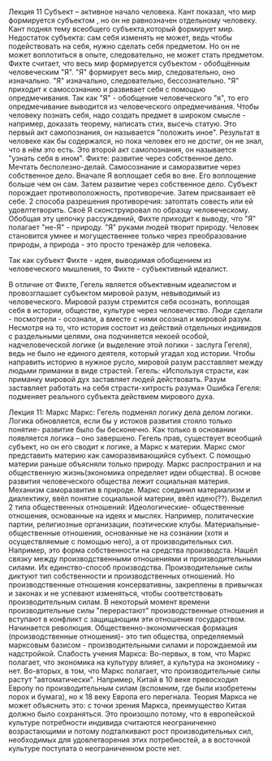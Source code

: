 ﻿Лекция 11
Субъект – активное начало человека. Кант показал, что мир формируется субъектом , но он не равнозначен отдельному человеку. Кант поднял тему всеобщего субъекта,который формирует мир. Недостаток субъекта: сам себя изменять не может, ведь чтобы подействовать на себя, нужно сделать себя предметом. Но он не может воплотиться в опыте, следовательно, не может стать предметом.
Фихте считает, что весь мир формируется субъектом - обобщённым человеческим "Я". "Я" формирует весь мир, следовательно, оно изначально. "Я" изначально, следовательно, бессознательно. "Я" приходит к самосознанию и развивает себя с помощью опредмечивания. Так как "Я" - обобщение человеческого "я", то его опредмечивание выводится из человеческого опредмечивания. Чтобы человеку познать себя, надо создать предмет в широком смысле - например, доказать теорему, написать стих, высечь статую. Это первый акт самопознания, он называется "положить иное". Результат в человеке как бы содержался, но пока человек его не достиг, он не знал, что в нём это есть. Это второй акт самопознания, он называется "узнать себя в ином".
Фихте: развитие через собственное дело. Мечтать бесполезно-делай. Самосознание и саморазвитие через собственное дело.
Вначале Я воплощает себя во вне. Его воплощение больше чем он сам. Затем развитие через собственное дело. Субъект порождает противоположность, противоречие. Затем присваивает её себе. 2 способа разрешения противоречия: затоптать совесть или ей удовлтетворить. Своё Я сконструировал по образцу человеческому. 
Обобщая эту цепочку рассуждений, Фихте приходит к выводу, что "Я" полагает "не-Я" - природу. "Я" руками людей творит природу. Человек становится умнее и могущественнее только через преобразование природы, а природа - это просто тренажёр для человека. 

Так как субъект Фихте - идея, выводимая обобщением из человеческого мышления, то Фихте - субъективный идеалист. 

В отличие от Фихте, Гегель является объективным идеалистом и провозглашает субъектом мировой разум, невыводимый из человеческого. Мировой разум стремится себя осознать, воплощая себя в истории, обществе, культуре  через человечество. Люди сделали - посмотрели - осознали, а вместе с ними осознал и мировой разум. Несмотря на то, что история состоит из действий отдельных индивидов с раздельными целями, она подчиняется некоей особой, надчеловеческой логике (и выделение этой логики - заслуга Гегеля), ведь не было не единого деятеля, который угадал ход истории. Чтобы направить историю в нужное русло, мировой разум расставляет между людьми приманки в виде страстей. Гегель: «Используя страсти, как приманку мировой дух заставляет людей действовать. Разум заставляет работать на себя страсти-хитрость разума»
Ошибка Гегеля: подменяет реального субъекта действием мирового духа.

Лекция 11: Маркс
Маркс: Гегель подменял логику дела делом логики. Логика обновляется, если бы у истоков развития стояло только понятие- развитие было бы бесконечно. Как только в основании появляется логика – оно завершено. Гегель прав, существует всеобщий субъект, но он его сводит к логике, а Маркс к материи.
Маркс смог представить материю как саморазвивающийся субъект. С помощью материи раньше объясняли только природу. Маркс распространил и на общественную жизнь(экономика определяет идеи общества).
В основе развития человеческого общества лежит социальная материя.
Механизм саморазвития в природе. Маркс соединил материализм и диалектику, ввёл понятие социальной материи, ввёл идею(??).
Выделил 2 типа общественных отношений:
Идеологические- общественные отношения, основанные на идеях и мыслях. Например, политические партии, религиозные организации, поэтические клубы.
Материальные- общественные отношения, основанные не на сознании (хотя и осуществляемые с помощью него), а от производительных сил. Например, это форма собственности на средства производста.
Нашёл связку между производственными отношениями и производительными силами. Их единство-способ производства.
Производительные силы диктуют тип собственности и производственных отношений. Но производственные отношения консервативны, закреплены в привычках и законах и не успевают изменяться, чтобы соответствовать производительным силам. В некоторый момент времени производительные силы "перерастают" производственные отношения и вступают в конфликт с защищающим эти отношения государством. Начинается революция.
Общественно-экономическая формация (производственные отношения)- это тип общества, определяемый марксовым базисом - производительными силами и порождаемой им надстройкой.
Слабость учения Маркса: Во-первых, в том, что Маркс полагает, что экономика на культуру влияет, а культура на экономику - нет. Во-вторых, в том, что Маркс полагает, что производительные силы растут "автоматически".
Например, Китай в 10 веке превосходил Европу по производительным силам (вспомним, где были изобретены порох и бумага), но к 18 веку Европа его перегнала. Теория Маркса не может объяснить это: с точки зрения Маркса, преимущество Китая должно было сохраняться. Это произошло потому, что в европейской культуре потребности индивида считаются неограниченно возрастающими и потому подталкивают рост производительных сил, необходимых для удовлетворения этих потребностей, а в восточной культуре постулата о неограниченном росте нет.



